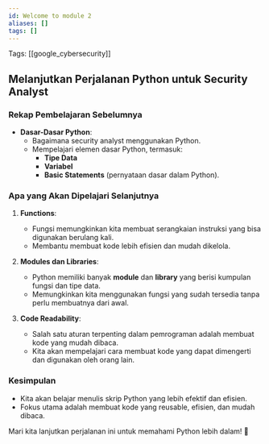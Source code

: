 ```yaml
---
id: Welcome to module 2
aliases: []
tags: []
---
```


Tags: [[google_cybersecurity]]

## Melanjutkan Perjalanan Python untuk Security Analyst

### Rekap Pembelajaran Sebelumnya

- **Dasar-Dasar Python**:
  - Bagaimana security analyst menggunakan Python.
  - Mempelajari elemen dasar Python, termasuk:
    - **Tipe Data**
    - **Variabel**
    - **Basic Statements** (pernyataan dasar dalam Python).

### Apa yang Akan Dipelajari Selanjutnya

1. **Functions**:

   - Fungsi memungkinkan kita membuat serangkaian instruksi yang bisa digunakan berulang kali.
   - Membantu membuat kode lebih efisien dan mudah dikelola.

2. **Modules dan Libraries**:

   - Python memiliki banyak **module** dan **library** yang berisi kumpulan fungsi dan tipe data.
   - Memungkinkan kita menggunakan fungsi yang sudah tersedia tanpa perlu membuatnya dari awal.

3. **Code Readability**:
   - Salah satu aturan terpenting dalam pemrograman adalah membuat kode yang mudah dibaca.
   - Kita akan mempelajari cara membuat kode yang dapat dimengerti dan digunakan oleh orang lain.

### Kesimpulan

- Kita akan belajar menulis skrip Python yang lebih efektif dan efisien.
- Fokus utama adalah membuat kode yang reusable, efisien, dan mudah dibaca.

Mari kita lanjutkan perjalanan ini untuk memahami Python lebih dalam! 🚀
